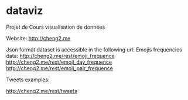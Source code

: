 # dataviz

Projet de Cours visualisation de données

Website: http://cheng2.me

Json format dataset is accessible in the following url:
Emojis frequencies data:
http://cheng2.me/rest/emoji_frequence
http://cheng2.me/rest/emoji_day_frequence
http://cheng2.me/rest/emoji_pair_frequence

Tweets examples:

http://cheng2.me/rest/tweets
